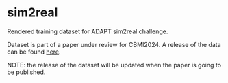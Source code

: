 # sim2real
Rendered training dataset for ADAPT sim2real challenge.

Dataset is part of a paper under review for CBMI2024. A release of the data can be found [here](https://zenodo.org/uploads/11029325). 

NOTE: the release of the dataset will be updated when the paper is going to be published.
